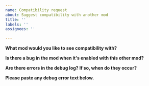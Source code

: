 ```yaml
---
name: Compatibility request
about: Suggest compatibility with another mod
title: ''
labels: ''
assignees: ''

---
```


**What mod would you like to see compatibility with?**

**Is there a bug in the mod when it's enabled with this other mod?**

**Are there errors in the debug log? If so, when do they occur?**

**Please paste any debug error text below.**
